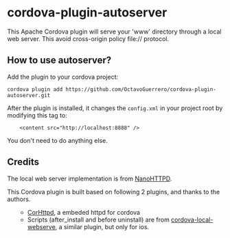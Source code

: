 # cordova-plugin-autoserver
This Apache Cordova plugin will serve your 'www' directory through a local web server.
This avoid cross-origin policy file:// protocol.

## How to use autoserver?

Add the plugin to your cordova project:

    cordova plugin add https://github.com/OctavoGuerrero/cordova-plugin-autoserver.git

After the plugin is installed, it changes the `config.xml` in your project root by modifying this tag to:

        <content src="http://localhost:8888" />

You don't need to do anything else.

## Credits

The local web server implementation is from [NanoHTTPD](https://github.com/NanoHttpd/nanohttpd).

This Cordova plugin is built based on following 2 plugins, and thanks to the authors.<ul>
* [CorHttpd](https://github.com/floatinghotpot/cordova-httpd.git), a embeded httpd for cordova
* Scripts (after_install and before uninstall) are from [cordova-local-webserve](https://github.com/oakwood/cordova-local-webserver.git), a similar plugin, but only for ios.
